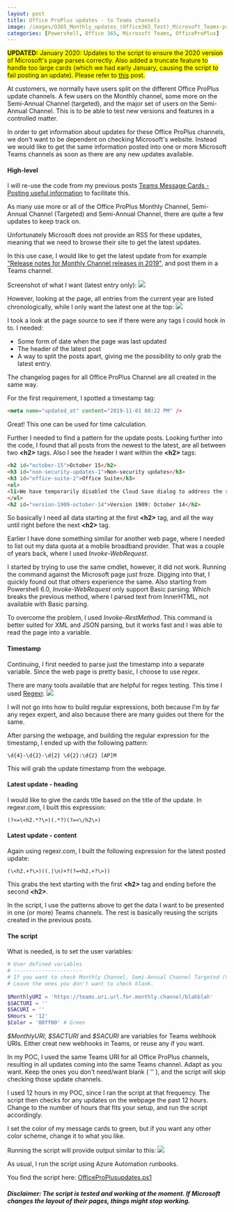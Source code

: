 ```yaml
---
layout: post
title: Office ProPlus updates - to Teams channels
image: /images/O365_Monthly_updates_(Office365_Test)_Microsoft_Teams-preview.png
categories: [Powershell, Office 365, Microsoft Teams, OfficeProPlus]
---
```


<span style="background-color: #FFFF00">**UPDATED:** January 2020: Updates to the script to ensure the 2020 version of Microsoft's page parses correctly. Also added a truncate feature to handle too large cards (which we had early January, causing the script to fail posting an update). Please refer to [this](https://thingsinthe.cloud/UpdatedProPlusScripts/) post.</span>


At customers, we normally have users split on the different Office ProPlus update channels. A few users on the Monthly channel, some more on the Semi-Annual Channel (targeted), and the major set of users on the Semi-Annual Channel. This is to be able to test new versions and features in a controlled matter. 

In order to get information about updates for these Office ProPlus channels, we don't want to be dependent on checking Microsoft's website. Instead we would like to get the same information posted into one or more Microsoft Teams channels as soon as there are any new updates available.

#### High-level ####
I will re-use the code from my previous posts [Teams Message Cards - Posting useful information](https://thingsinthe.cloud/Teams-webhook/) to facilitate this.

As many use more or all of the Office ProPlus Monthly Channel, Semi-Annual Channel (Targeted) and Semi-Annual Channel, there are quite a few updates to keep track on.

Unfortunately Microsoft does not provide an RSS for these updates, meaning that we need to browse their site to get the latest updates.

In this use case, I would like to get the latest update from for example ["Release notes for Monthly Channel releases in 2019"](https://docs.microsoft.com/en-us/officeupdates/monthly-channel-2019), and post them in a Teams channel.

Screenshot of what I want (latest entry only):
![](/images/Monthly.PNG)

However, looking at the page, all entries from the current year are listed chronologically, while I only want the latest one at the top:
![](/images/Monthly02.PNG)

I took a look at the page source to see if there were any tags I could hook in to. I needed:
- Some form of date when the page was last updated
- The header of the latest post
- A way to split the posts apart, giving me the possibility to only grab the latest entry.

The changelog pages for all Office ProPlus Channel are all created in the same way.

For the first requirement, I spotted a timestamp tag:
```html
<meta name="updated_at" content="2019-11-01 08:22 PM" />
```
Great! This one can be used for time calculation.

Further I needed to find a pattern for the update posts. Looking further into the code, I found that all posts from the newest to the latest, are all between two **\<h2>** tags. Also I see the header I want within the **\<h2>** tags:

```html
<h2 id="october-15">October 15</h2>
<h3 id="non-security-updates-1">Non-security updates</h3>
<h3 id="office-suite-2">Office Suite</h3>
<ul>
<li>We have temporarily disabled the Cloud Save dialog to address the saving issue we posted on October 14, 2019 for builds older than 12130.20184. This feature will be re-enabled soon.</li>
</ul>
<h2 id="version-1909-october-14">Version 1909: October 14</h2>
```

So basically I need all data starting at the first **\<h2>** tag, and all the way until right before the next **\<h2>** tag.

Earlier I have done something similar for another web page, where I needed to list out my data quota at a mobile broadband provider. That was a couple of years back, where I used *Invoke-WebRequest*.

I started by trying to use the same cmdlet, however, it did not work. Running the command against the Microsoft page just froze. Digging into that, I quickly found out that others experience the same. Also starting from Powershell 6.0, *Invoke-WebRequest* only support Basic parsing. Which breaks the previous method, where I parsed text from InnerHTML, not available with Basic parsing.

To overcome the problem, I used *Invoke-RestMethod*. This command is better suited for XML and JSON parsing, but it works fast and I was able to read the page into a variable.

#### Timestamp ####
Continuing, I first needed to parse just the timestamp into a separate variable. Since the web page is pretty basic, I choose to use *regex*.

There are many tools available that are helpful for regex testing. This time I used [Regexr](https://regexr.com/).
![](/images/regexr01.PNG)

I will not go into how to build regular expressions, both because I'm by far any regex expert, and also because there are many guides out there for the same.

After parsing the webpage, and building the regular expression for the timestamp, I ended up with the following pattern:
```
\d{4}-\d{2}-\d{2} \d{2}:\d{2} [AP]M
```
This will grab the update timestamp from the webpage.

#### Latest update - heading ####
I would like to give the cards title based on the title of the update. In regexr.com, I built this expression:
```
(?<=\<h2.*?\>)(.*?)(?=<\/h2\>)
```

#### Latest update - content ####
Again using regexr.com, I built the following expression for the latest posted update:
```
(\<h2.+?\>)((.|\n)+?(?=<h2.+?\>))
```
This grabs the text starting with the first **\<h2>** tag and ending before the second **\<h2>**.

In the script, I use the patterns above to get the data I want to be presented in one (or more) Teams channels. The rest is basically reusing the scripts created in the previous posts.

#### The script ####
What is needed, is to set the user variables:
```powershell
# User defined variables
# ----------------------
# If you want to check Monthly Channel, Semi-Annual Channel Targeted (SACT) and/or Semi-Annual Channel, add your Teams URI in the variables fields. 
# Leave the ones you don't want to check blank.
 
$MonthlyURI = 'https://teams.uri.url.for.monthly.channel/blahblah'
$SACTURI = ''
$SACURI = ''
$Hours = '12'
$Color = '00ff00' # Green
```
*\$MonthlyURI*, *\$SACTURI* and *\$SACURI* are variables for Teams webhook URIs. Either creat new webhooks in Teams, or reuse any if you want.

In my POC, I used the same Teams URI for all Office ProPlus channels, resulting in all updates coming into the same Teams channel. Adapt as you want. Keep the ones you don't need/want blank ( '' ), and the script will skip checking those update channels.

I used 12 hours in my POC, since I ran the script at that frequency. The script then checks for any updates on the webpage the past 12 hours. Change to the number of hours that fits your setup, and run the script accordingly.

I set the color of my message cards to green, but if you want any other color scheme, change it to what you like.

Running the script will provide output similar to this:
![](/images/O365_Monthly_updates_(Office365_Test)_Microsoft_Teams.png)

As usual, I run the script using Azure Automation runbooks.

You find the script here: [OfficeProPlusupdates.ps1](https://github.com/einast/PS_M365_scripts/blob/master/OfficeProPlusupdates.ps1)

##### Disclaimer: The script is tested and working at the moment. If Microsoft changes the layout of their pages, things might stop working. ####